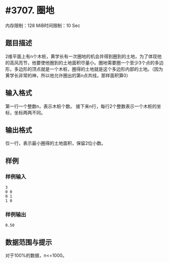 # #3707. 圈地

内存限制：128 MiB时间限制：10 Sec

## 题目描述

2维平面上有n个木桩，黄学长有一次圈地的机会并得到圈到的土地，为了体现他的高风亮节，他要使他圈到的土地面积尽量小。圈地需要圈一个至少3个点的多边形，多边形的顶点就是一个木桩，圈得的土地就是这个多边形内部的土地。（因为黄学长非常的神，所以他允许圈出的第n点共线，那样面积算0）

## 输入格式

第一行一个整数n，表示木桩个数。
接下来n行，每行2个整数表示一个木桩的坐标，坐标两两不同。

## 输出格式

仅一行，表示最小圈得的土地面积，保留2位小数。

## 样例

### 样例输入

    
    3
    0 0
    0 1
    1 0
    
    

### 样例输出

    
    0.50
    

## 数据范围与提示

对于100%的数据，n<=1000。
